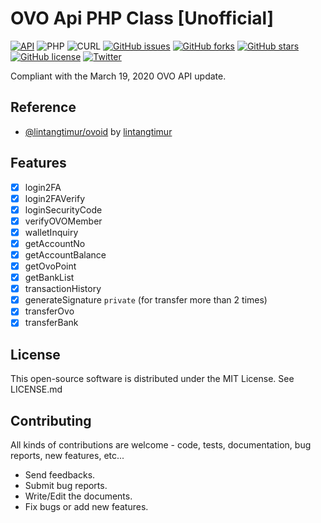 # OVO Api PHP Class [Unofficial]
[![API](https://img.shields.io/badge/OVO%20API-March%2019%2C%202020-36ade1.svg)](https://www.ovo.id/features)
![PHP](https://img.shields.io/badge/php-%3E%3D7.x-8892bf.svg)
![CURL](https://img.shields.io/badge/cURL-required-green.svg)
[![GitHub issues](https://img.shields.io/github/issues/namdevel/ovoid-API)](https://github.com/namdevel/ovoid-API/issues)
[![GitHub forks](https://img.shields.io/github/forks/namdevel/ovoid-API)](https://github.com/namdevel/ovoid-API/network)
[![GitHub stars](https://img.shields.io/github/stars/namdevel/ovoid-API)](https://github.com/namdevel/ovoid-API/stargazers)
[![GitHub license](https://img.shields.io/github/license/namdevel/ovoid-API)](https://github.com/namdevel/ovoid-API/blob/master/LICENSE)
[![Twitter](https://img.shields.io/twitter/url?url=https%3A%2F%2Fgithub.com%2Fnamdevel%2Fovoid-API)](https://twitter.com/intent/tweet?text=Wow:&url=https%3A%2F%2Fgithub.com%2Fnamdevel%2Fovoid-API)

Compliant with the March 19, 2020 OVO API update.

Reference
------------
- [@lintangtimur/ovoid](https://github.com/lintangtimur/ovoid) by [lintangtimur](https://github.com/lintangtimur)

Features
------------
- [x] login2FA
- [x] login2FAVerify
- [x] loginSecurityCode
- [x] verifyOVOMember
- [x] walletInquiry
- [x] getAccountNo
- [x] getAccountBalance
- [x] getOvoPoint
- [x] getBankList
- [x] transactionHistory
- [x] generateSignature `private` (for transfer more than 2 times)
- [x] transferOvo
- [x] transferBank

License
------------

This open-source software is distributed under the MIT License. See LICENSE.md

Contributing
------------

All kinds of contributions are welcome - code, tests, documentation, bug reports, new features, etc...

* Send feedbacks.
* Submit bug reports.
* Write/Edit the documents.
* Fix bugs or add new features.
